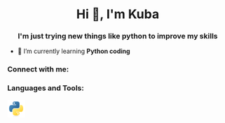 <h1 align="center">Hi 👋, I'm Kuba</h1>
<h3 align="center">I'm just trying new things like python to improve my skills</h3>

- 🌱 I’m currently learning **Python coding**

<h3 align="left">Connect with me:</h3>
<p align="left">
</p>

<h3 align="left">Languages and Tools:</h3>
<p align="left"> <a href="https://www.python.org" target="_blank" rel="noreferrer"> <img src="https://raw.githubusercontent.com/devicons/devicon/master/icons/python/python-original.svg" alt="python" width="40" height="40"/> </a> </p>
